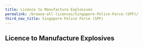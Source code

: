 ```yaml
---
title: Licence to Manufacture Explosives
permalink: /browse-all-licences/Singapore-Police-Force-(SPF)/
third_nav_title: Singapore Police Force (SPF)
---
```

## Licence to Manufacture Explosives
